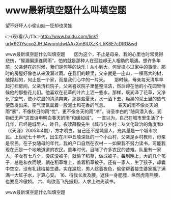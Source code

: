 # www最新填空题什么叫填空题
望不好坏人小偷山娃一怔却也灵娃

👉/观/看/入/口👉http://www.baidu.com/link?url=9GtYscxq2JHtl4wpmtdwIAAxXmBlUXzKrLhK6E7cDRO&wd

www最新填空题什么叫填空题　　因为这个，不止是母亲，我的心里也时常觉得悲伤，“屋漏偏逢连阴雨”，怕的就是那种人在孤独却无人相助的境遇。想许多年前，父亲健在的时候，我们是何等的快乐！从小到大，何曾操心过家中的事情。那时的房屋好像也从来没漏过雨。在我们的眼里，父亲就是一座山，一棵高大的树，他撑起的，何止是一个家，而是我们心中的一片天。　　那时候，母亲每天清早早起打扫房间，父亲清扫院子，父亲喜欢院子里整整洁洁，然后蹲在他的小花园里侍候他的那些花儿们。他喜欢在花草的叶片上洒一些水，那样，既润泽了花草，又净化了空气，使小院显的清清爽爽。那是些夏天，水一洒下去，黝黑的泥土里的热气便蒸发出来，空气里氤氲着一股泥土和花香的气息。
　　春天的雨不像炎天的雨“暴”，不像秋日的雨“忧”，更不像冬天的雨“冷”。诗圣李白的“随风潜入夜，润物细无声”这首诗申明白春天的雨“和缓如绒”。
一直以为，自己在城市里生活了十几年，已经是城里人。昨日，夜读薛毅先生《城市与乡村：从文化政治的角度看》（《天涯》2005年4期），方才明白，自己还不是城里人，充其量是一个城市农民。上世纪七十年代，出生在川中丘陵深处的一个小山村，父亲是乡村教师，母亲是农民。在子女随母的年代，我的户口自然在农村－－如果我不努力读书，可能我现在还是一个地地道道的农民。童年时代，目睹了许多农民的苦难。队里有一家人，子女有七八个，没床没被子，就偷了稻草，做成被子。每到晚上，大的几个孩子，总是和衣而眠，躺在稻草堆上，盖着稻草被子。还有一家人，生了孩子，却囊中空空，没有礼钱给接生婆。实在尴尬，男人趁着夜色，偷偷帮着接生婆家挑了满满一大缸子水，才算心安。
	16、待我长发及腰，遮住一身肥膘，纵然虎背熊腰，也要高冷傲娇。
	六、鸟欲高飞先振翅，人求上进先读书。

www最新填空题什么叫填空题
